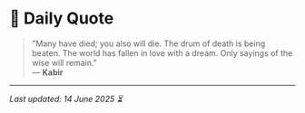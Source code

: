 # 📜 Daily Quote

> "Many have died; you also will die. The drum of death is being beaten. The world has fallen in love with a dream. Only sayings of the wise will remain."  
> — **Kabir**

---

_Last updated: 14 June 2025 ⏳_
